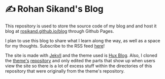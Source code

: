 # ✍️ Rohan Sikand's Blog
This repository is used to store the source code of my blog and and host it blog at [rosikand.github.io/blog](https://rosikand.github.io/blog) through Github Pages. 

I plan to use this blog to share what I learn along the way, as well as a space for my thoughts. 
Subscribe to the RSS feed [here](https://rosikand.github.io/blog/feed.xml)! 

The site is made with [Jekyll](https://jekyllrb.com/) and the theme used is [Hux Blog](https://github.com/Huxpro/huxpro.github.io). Also, I cloned the [theme's](https://huangxuan.me/) [repository](https://github.com/Huxpro/huxpro.github.io) and only edited the parts that show up when users view the site so there is a lot of excess stuff within the directories of this repository that were originally from the theme's repository. 


